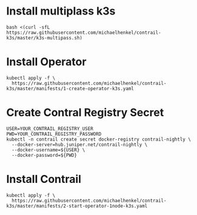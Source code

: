 # Install multiplass k3s
```
bash <(curl -sfL https://raw.githubusercontent.com/michaelhenkel/contrail-k3s/master/k3s-multipass.sh)
```
# Install Operator
```
kubectl apply -f \
  https://raw.githubusercontent.com/michaelhenkel/contrail-k3s/master/manifests/1-create-operator-k3s.yaml
```
# Create Contral Registry Secret
```
USER=YOUR_CONTRAIL_REGISTRY_USER
PWD=YOUR_CONTRAIL_REGISTRY_PASSWORD
kubectl -n contrail create secret docker-registry contrail-nightly \
  --docker-server=hub.juniper.net/contrail-nightly \
  --docker-username=${USER} \
  --docker-password=${PWD}
```
# Install Contrail
```
kubectl apply -f \
  https://raw.githubusercontent.com/michaelhenkel/contrail-k3s/master/manifests/2-start-operator-1node-k3s.yaml
```

